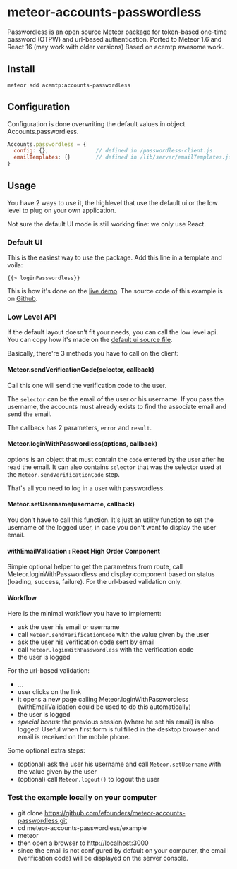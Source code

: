 # meteor-accounts-passwordless

Passwordless is an open source Meteor package for token-based one-time password (OTPW) and url-based authentication.
Ported to Meteor 1.6 and React 16 (may work with older versions)
Based on acemtp awesome work.


## Install

```
meteor add acemtp:accounts-passwordless
```

## Configuration

Configuration is done overwriting the default values in object Accounts.passwordless.

```javascript
Accounts.passwordless = {
  config: {},               // defined in /passwordless-client.js
  emailTemplates: {}        // defined in /lib/server/emailTemplates.js
}
```

## Usage

You have 2 ways to use it, the highlevel that use the default ui or the low level to plug on your own application.

Not sure the default UI mode is still working fine: we only use React.

### Default UI

This is the easiest way to use the package. Add this line in a template and voila:

    {{> loginPasswordless}}

This is how it's done on the [live demo](http://passwordless.meteor.com). The source code of this example is on [Github](https://github.com/efounders/meteor-accounts-passwordless/tree/master/example).

### Low Level API

If the default layout doesn't fit your needs, you can call the low level api. You can copy how it's made on the [default ui source file](https://github.com/efounders/meteor-accounts-passwordless/blob/master/accounts-passwordless-ui.js).

Basically, there're 3 methods you have to call on the client:

#### Meteor.sendVerificationCode(selector, callback)

Call this one will send the verification code to the user.

The `selector` can be the email of the user or his username. If you pass the username, the accounts must already exists to find the associate email and send the email.

The callback has 2 parameters, `error` and `result`.

#### Meteor.loginWithPasswordless(options, callback)

options is an object that must contain the `code` entered by the user after he read the email. It can also contains `selector` that was the selector used at the `Meteor.sendVerificationCode` step.

That's all you need to log in a user with passwordless.

#### Meteor.setUsername(username, callback)

You don't have to call this function. It's just an utility function to set the username of the logged user, in case you don't want to display the user email.

#### withEmailValidation : React High Order Component

Simple optional helper to get the parameters from route, call Meteor.loginWithPasswordless and display component based on status (loading, success, failure).
For the url-based validation only.


#### Workflow

Here is the minimal workflow you have to implement:

- ask the user his email or username
- call `Meteor.sendVerificationCode` with the value given by the user
- ask the user his verification code sent by email
- call `Meteor.loginWithPasswordless` with the verification code
- the user is logged


For the url-based validation:

- ...
- user clicks on the link
- it opens a new page calling Meteor.loginWithPasswordless (withEmailValidation could be used to do this automatically)
- the user is logged
- *special bonus:* the previous session (where he set his email) is also logged! Useful when first form is fullfilled in the desktop browser and email is received on the mobile phone.

Some optional extra steps:

- (optional) ask the user his username and call `Meteor.setUsername` with the value given by the user
- (optional) call `Meteor.logout()` to logout the user



### Test the example locally on your computer

- git clone https://github.com/efounders/meteor-accounts-passwordless.git
- cd meteor-accounts-passwordless/example
- meteor
- then open a browser to [http://localhost:3000](http://localhost:3000)
- since the email is not configured by default on your computer, the email (verification code) will be displayed on the server console.
